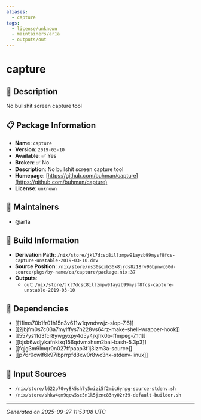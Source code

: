 ```yaml
---
aliases:
  - capture
tags:
  - license/unknown
  - maintainers/ar1a
  - outputs/out
---
```


# capture

## 📝 Description

No bullshit screen capture tool

## 📋 Package Information

- **Name**: `capture`
- **Version**: `2019-03-10`
- **Available**: ✅ Yes
- **Broken**: ✅ No
- **Description**: No bullshit screen capture tool
- **Homepage**: [https://github.com/buhman/capture](https://github.com/buhman/capture)
- **License**: `unknown`
## 👥 Maintainers

- @ar1a


## 🔧 Build Information

- **Derivation Path**: `/nix/store/jkl7dcsc8illzmpw91ayzb99mysf8fcs-capture-unstable-2019-03-10.drv`
- **Source Position**: `/nix/store/ns30sqxb36k8jrds8z18rv96bpnwc60d-source/pkgs/by-name/ca/capture/package.nix:37`
- **Outputs**:
  - `out`:  `/nix/store/jkl7dcsc8illzmpw91ayzb99mysf8fcs-capture-unstable-2019-03-10`

## 🔗 Dependencies

- [[11ims70b1fr01h15n3v611w1qvndvwjz-slop-7.6]]
- [[2jbjfm0s7c03a7mylffys7n228vs64rz-make-shell-wrapper-hook]]
- [[557ys11d3fcr8ywgyxpy4d5y4jkjhk0b-ffmpeg-7.1.1]]
- [[bjsb6wdjykafnkixq156qdvmxhsm2bai-bash-5.3p3]]
- [[fqjg3m9lmqr0n027ffpaap3f1j3lzm3a-source]]
- [[p76r0cwlf6k97ibprrpfd8xw0r8wc3nx-stdenv-linux]]

## 📁 Input Sources

- `/nix/store/l622p70vy8k5sh7y5wizi5f2mic6ynpg-source-stdenv.sh`
- `/nix/store/shkw4qm9qcw5sc5n1k5jznc83ny02r39-default-builder.sh`

---
*Generated on 2025-09-27 11:53:08 UTC*

